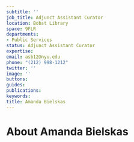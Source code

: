 ```yaml
---
subtitle: ''
job_title: Adjunct Assistant Curator
location: Bobst Library
space: 9FLR
departments:
- Public Services
status: Adjunct Assistant Curator
expertise: 
email: asb12@nyu.edu
phone: "(212) 998-1212"
twitter: ''
image: ''
buttons: 
guides: 
publications: 
keywords: 
title: Amanda Bielskas
---
```


# About Amanda Bielskas